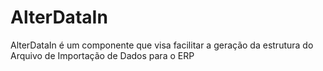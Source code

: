 # AlterDataIn
AlterDataIn é um componente que visa facilitar a geração da estrutura do Arquivo de Importação de Dados para o ERP
